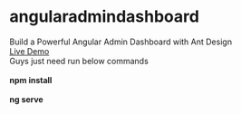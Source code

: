 # angularadmindashboard
Build a Powerful Angular Admin Dashboard with Ant Design<br>
[Live Demo
](https://therichpost.com/build-a-powerful-angular-19-admin-dashboard-with-ant-design/)
<br>
Guys just need run below commands<br><br>
**npm install** <br> <br>
**ng serve**
